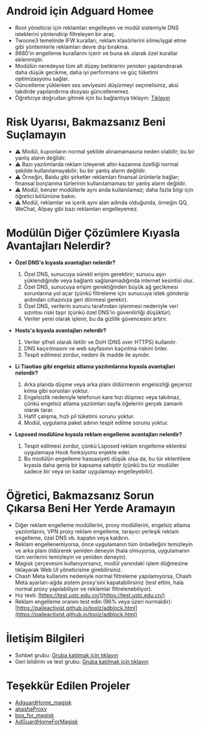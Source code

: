 # Android için Adguard Homee
- Root yöneticisi için reklamları engelleyen ve modül sistemiyle DNS isteklerini yönlendirip filtreleyen bir araç.
- Twoone3 temelinde IFW kuralları, reklam klasörlerini silme/işgal etme gibi yöntemlerle reklamları devre dışı bırakma.
- 8680'in engelleme kurallarını içerir ve buna ek olarak özel kurallar eklenmiştir.
- Modülün neredeyse tüm alt düzey betiklerini yeniden yapılandırarak daha düşük gecikme, daha iyi performans ve güç tüketimi optimizasyonu sağlar.
- Güncelleme yüklerken ses seviyesini düşürmeyi seçmelisiniz, aksi takdirde yapılandırma dosyası güncellenemez.
- Öğreticiye doğrudan gitmek için bu bağlantıya tıklayın: [Tıklayın](#%E6%95%99%E7%A8%8B%E4%B8%8D%E7%9C%8B%E7%9A%84%E8%AF%9D%E5%87%BA%E4%BA%8B%E5%88%AB%E5%88%B0%E5%A4%84%E6%89%BE%E6%88%91%E9%97%AE%E9%A2%98)

# Risk Uyarısı, Bakmazsanız Beni Suçlamayın
- ⚠️ Modül, kuponların normal şekilde alınamamasına neden olabilir; bu bir yanlış alarm değildir.
- ⚠️ Bazı yazılımlarda reklam izleyerek altın kazanma özelliği normal şekilde kullanılamayabilir; bu bir yanlış alarm değildir.
- ⚠️ Örneğin, Baidu gibi şirketler reklamları finansal ürünlerle bağlar; finansal borçlanma türlerinin kullanılamaması bir yanlış alarm değildir.
- ⚠️ Modül, benzer modüllerle aynı anda kullanılamaz; daha fazla bilgi için öğretici bölümüne bakın.
- ⚠️ Modül, reklamlar ve içerik aynı alan adında olduğunda, örneğin QQ, WeChat, Alipay gibi bazı reklamları engelleyemez.

# Modülün Diğer Çözümlere Kıyasla Avantajları Nelerdir?
- **Özel DNS'e kıyasla avantajları nelerdir?**
  1. Özel DNS, sunucuya sürekli erişim gerektirir; sunucu aşırı yüklendiğinde veya bağlantı sağlanamadığında internet kesintisi olur.
  2. Özel DNS, sunucuya erişim gerektiğinden büyük ağ gecikmesi sorunlarına yol açar (çünkü filtreleme için sunucuya istek gönderip ardından cihazınıza geri dönmesi gerekir).
  3. Özel DNS, verilerin sunucu tarafından işlenmesi nedeniyle veri sızıntısı riski taşır (çünkü özel DNS'in güvenilirliği düşüktür).
  4. Veriler yerel olarak işlenir, bu da gizlilik güvencesini artırır.

- **Hosts'a kıyasla avantajları nelerdir?**
  1. Veriler şifreli olarak iletilir ve DoH (DNS over HTTPS) kullanılır.
  2. DNS kaçırılmasını ve web sayfasının kaçırılma riskini önler.
  3. Tespit edilmesi zordur, nedeni ilk madde ile aynıdır.

- **Li Tiaotiao gibi engelsiz atlama yazılımlarına kıyasla avantajları nelerdir?**
  1. Arka planda düşme veya arka planı öldürmenin engelsizliği geçersiz kılma gibi sorunları yoktur.
  2. Engelsizlik nedeniyle telefonun kare hızı düşmez veya takılmaz, çünkü engelsiz atlama yazılımları sayfa öğelerini gerçek zamanlı olarak tarar.
  3. Hafif çalışma, hızlı pil tüketimi sorunu yoktur.
  4. Modül, uygulama paket adının tespit edilme sorunu yoktur.

- **Lsposed modülüne kıyasla reklam engelleme avantajları nelerdir?**
  1. Tespit edilmesi zordur, çünkü Lsposed reklam engelleme eklentisi uygulamaya Hook fonksiyonu enjekte eder.
  2. Bu modülün engelleme hassasiyeti düşük olsa da, bu tür eklentilere kıyasla daha geniş bir kapsama sahiptir (çünkü bu tür modüller sadece bir veya on kadar uygulamayı engelleyebilir).

# Öğretici, Bakmazsanız Sorun Çıkarsa Beni Her Yerde Aramayın
- Diğer reklam engelleme modüllerini, proxy modüllerini, engelsiz atlama yazılımlarını, VPN proxy reklam engelleme, tarayıcı yerleşik reklam engelleme, özel DNS vb. kapatın veya kaldırın.
- Reklam engellenemiyorsa, önce uygulamanın tüm önbelleğini temizleyin ve arka planı öldürerek yeniden deneyin (hala olmuyorsa, uygulamanın tüm verilerini temizleyin ve yeniden deneyin).
- Magisk çerçevesini kullanıyorsanız, modül yanındaki işlem düğmesine tıklayarak Web UI yöneticisine girebilirsiniz.
- Chash Meta kullanımı nedeniyle normal filtreleme yapılamıyorsa, Chash Meta ayarları-ağda sistem proxy'sini kapatabilirsiniz (test ettim, hala normal proxy yapılabiliyor ve reklamlar filtrelenebiliyor).
- Hız testi: [https://test.ustc.edu.cn/](https://test.ustc.edu.cn/)
- Reklam engelleme oranını test edin (96% veya üzeri normaldir): [https://paileactivist.github.io/toolz/adblock.html](https://paileactivist.github.io/toolz/adblock.html)

# İletişim Bilgileri
- Sohbet grubu: [Gruba katılmak için tıklayın](https://qun.qq.com/universal-share/share?ac=1&authKey=l2FNOfui75SDr9n8qTfNjibiF1aTpQ%2B0cmJrw7iKnj%2B95dyExNG5LrdCJu5%2FEKrQ&busi_data=eyJncm91cENvZGUiOiI3NDY2NDA0NjQiLCJ0b2tlbiI6ImhOUWgzVTFPYnRUcEw1ZEJ1TnhkOGI4b0ZQSFV6cmtuVkludk5EcDR4WTFXSU5PelVmdnZoUHIwOGEreHVnNEYiLCJ1aW4iOiIzMzEzODI0NTc1In0%3D&data=8QbRVdmvcvuIPhoaZYMQRNm8tdG9QvQ_d6dLJvGEW_XEOWLbexxs8SgTRPfW51Tpe7IGWAu3PpizEpFa9oO1LQ&svctype=4&tempid=h5_group_info)
- Geri bildirim ve test grubu: [Gruba katılmak için tıklayın](https://qun.qq.com/universal-share/share?ac=1&authKey=xuYEMvAvyzLDhQ58xxwN71dyblHMrMB9YSG4ZpFpKrFz1NT4WdL19uSE4XJE1dt6&busi_data=eyJncm91cENvZGUiOiI1ODQwNjM0NDMiLCJ0b2tlbiI6Im9aM2R1ejBUeDJSWDVJaWNFdmE3bE5YdDdUam5OczZ3R2Z1MmFrYTlpZXNGV2EySFlZRVQrQ0NDOEhoSGZhTHEiLCJ1aW4iOiIzMzEzODI0NTc1In0%3D&data=e5gCMNYudfN2GeBXHTj6s3dwh37WNTWTcpws90_eZ_huBBXuanzL6MQ1FvfjRxLxN3oraEJUF8QAhN0oYAErKA&svctype=4&tempid=h5_group_info)

# Teşekkür Edilen Projeler
- [AdguardHome_magisk](https://github.com/410154425/AdGuardHome_magisk)
- [akashaProxy](https://github.com/ModuleList/akashaProxy)
- [box_for_magisk](https://github.com/taamarin/box_for_magisk)
- [AdGuardHomeForMagisk](https://github.com/twoone-3/AdGuardHomeForMagisk)

